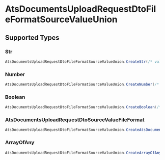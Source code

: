 # AtsDocumentsUploadRequestDtoFileFormatSourceValueUnion


## Supported Types

### Str

```csharp
AtsDocumentsUploadRequestDtoFileFormatSourceValueUnion.CreateStr(/* values here */);
```

### Number

```csharp
AtsDocumentsUploadRequestDtoFileFormatSourceValueUnion.CreateNumber(/* values here */);
```

### Boolean

```csharp
AtsDocumentsUploadRequestDtoFileFormatSourceValueUnion.CreateBoolean(/* values here */);
```

### AtsDocumentsUploadRequestDtoSourceValueFileFormat

```csharp
AtsDocumentsUploadRequestDtoFileFormatSourceValueUnion.CreateAtsDocumentsUploadRequestDtoSourceValueFileFormat(/* values here */);
```

### ArrayOfAny

```csharp
AtsDocumentsUploadRequestDtoFileFormatSourceValueUnion.CreateArrayOfAny(/* values here */);
```
